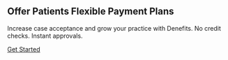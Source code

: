 <html lang="en">
<head>
<meta charset="UTF-8">
<meta name="viewport" content="width=device-width, initial-scale=1.0">
<title>Denefits | Flexible Payment Plans</title>
<script>
// Facebook Pixel
!function(f,b,e,v,n,t,s)
{if(f.fbq)return;n=f.fbq=function(){n.callMethod?
n.callMethod.apply(n,arguments):n.queue.push(arguments)};
if(!f._fbq)f._fbq=n;n.push=n;n.loaded=!0;n.version='2.0';
n.queue=[];t=b.createElement(e);t.async=!0;
t.src=v;s=b.getElementsByTagName(e)[0];
s.parentNode.insertBefore(t,s)}(window, document,'script',
'https://connect.facebook.net/en_US/fbevents.js');
fbq('init', '108498015837632');
fbq('track', 'PageView');
</script>
<noscript><img height="1" width="1" style="display:none"
src="https://www.facebook.com/tr?id=108498015837632&ev=PageView&noscript=1"/></noscript>


<!-- LinkedIn Insight Tag -->
<script type="text/javascript">
_linkedin_partner_id = "7922762";
window._linkedin_data_partner_ids = window._linkedin_data_partner_ids || [];
window._linkedin_data_partner_ids.push(_linkedin_partner_id);
</script>
<script type="text/javascript">
(function(l) {
if (!l){window.lintrk = function(a,b){window.lintrk.q.push([a,b])};
window.lintrk.q=[]}
var s = document.getElementsByTagName("script")[0];
var b = document.createElement("script");
b.type = "text/javascript";b.async = true;
b.src = "https://snap.licdn.com/li.lms-analytics/insight.min.js";
s.parentNode.insertBefore(b, s);
})(window.lintrk);
</script>
<noscript>
<img height="1" width="1" style="display:none;" alt=""
src="https://px.ads.linkedin.com/collect/?pid=7922762&fmt=gif" />
</noscript>
<link href="https://cdn.jsdelivr.net/npm/tailwindcss@2.2.19/dist/tailwind.min.css" rel="stylesheet">
</head>
<body class="bg-gray-50 text-gray-900">
<section class="max-w-3xl mx-auto p-6 text-center">
<h1 class="text-4xl font-bold mb-4">Offer Patients Flexible Payment Plans</h1>
<p class="text-lg mb-6">Increase case acceptance and grow your practice with Denefits. No credit checks. Instant approvals.</p>
<a id="cta-btn" href="thank-you.html?utm_source=organic&utm_medium=cta&utm_campaign=denefits_landing"
class="bg-blue-600 text-white px-6 py-3 rounded-2xl shadow-lg hover:bg-blue-700 transition"
onclick="fbq('track', 'Lead'); lintrk('track', { conversion_id: 123456 });">
Get Started
</a>
</section>


<script>
// Preserve UTM parameters dynamically
document.addEventListener("DOMContentLoaded", function() {
const params = new URLSearchParams(window.location.search);
if (params.toString()) {
const cta = document.getElementById('cta-btn');
cta.href = `thank-you.html?${params.toString()}`;
}
});
</script>
</body>
</html>

